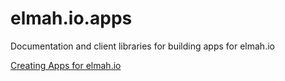 # elmah.io.apps
Documentation and client libraries for building apps for elmah.io

[Creating Apps for elmah.io](https://docs.elmah.io/creating-apps-for-elmah-io/)
